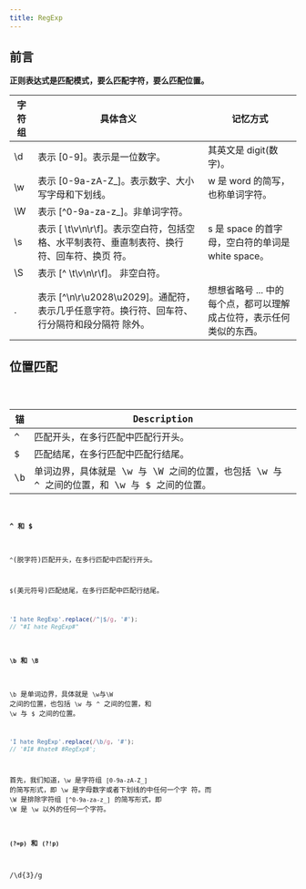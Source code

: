 ```yaml
---
title: RegExp
---
```


## 前言

**正则表达式是匹配模式，要么匹配字符，要么匹配位置。**

| 字符组 | 具体含义                                                                                      | 记忆方式                                                            |
| ------ | --------------------------------------------------------------------------------------------- | ------------------------------------------------------------------- |
| \d     | 表示 [0-9]。表示是一位数字。                                                                  | 其英文是 digit(数字)。                                              |  | \D | 表示 [^0-9]。表示除数字外的任意字符。 |
| \w     | 表示 [0-9a-zA-Z_]。表示数字、大小写字母和下划线。                                             | w 是 word 的简写，也称单词字符。                                    |
| \W     | 表示 [^0-9a-za-z_]。非单词字符。                                                              |
| \s     | 表示 [ \t\v\n\r\f]。表示空白符，包括空格、水平制表符、垂直制表符、换行符、回车符、换页 符。   | s 是 space 的首字母，空白符的单词是 white space。                   |
| \S     | 表示 [^ \t\v\n\r\f]。 非空白符。                                                              |
| .      | 表示 [^\n\r\u2028\u2029]。通配符，表示几乎任意字符。换行符、回车符、行分隔符和段分隔符 除外。 | 想想省略号 ... 中的每个点，都可以理解成占位符，表示任何类似的东西。 |

## 位置匹配

<code src="./demos/NumberFormat.jsx" />

| 锚  | Description                                                                                 |
| --- | ------------------------------------------------------------------------------------------- |
| ^   | 匹配开头，在多行匹配中匹配行开头。                                                          |
| \$  | 匹配结尾，在多行匹配中匹配行结尾。                                                          |
| \b  | 单词边界，具体就是 \w 与 \W 之间的位置，也包括 \w 与 ^ 之间的位置，和 \w 与 \$ 之间的位置。 |

#### ^ 和 \$

`^`(脱字符)匹配开头，在多行匹配中匹配行开头。

`$`(美元符号)匹配结尾，在多行匹配中匹配行结尾。

```js
'I hate RegExp'.replace(/^|$/g, '#');
// "#I hate RegExp#"
```

#### `\b` 和 `\B`

`\b` 是单词边界，具体就是 `\w`与`\W` 之间的位置，也包括 `\w` 与 `^` 之间的位置，和 `\w` 与 `$` 之间的位置。

```js
'I hate RegExp'.replace(/\b/g, '#');
// '#I# #hate# #RegExp#';
```

首先，我们知道，`\w` 是字符组 `[0-9a-zA-Z_]` 的简写形式，即 `\w` 是字母数字或者下划线的中任何一个字
符。而 `\W` 是排除字符组 `[^0-9a-za-z_]` 的简写形式，即 `\W` 是 `\w` 以外的任何一个字符。

#### `(?=p)` 和 `(?!p)`

/\d{3}/g

